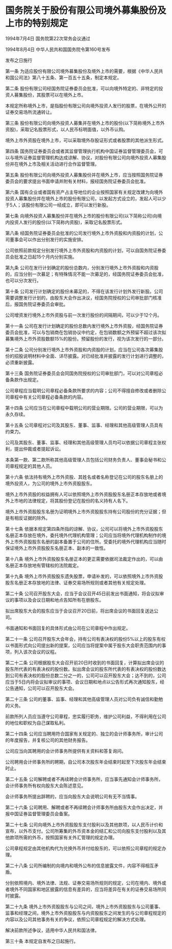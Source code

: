 # 国务院关于股份有限公司境外募集股份及上市的特别规定

1994年7月4日 国务院第22次常务会议通过

1994年8月4日 中华人民共和国国务院令第160号发布

发布之日施行

<!-- INFO END -->

第一条 为适应股份有限公司境外募集股份及境外上市的需要，根据《中华人民共和国公司法》第八十五条、第一百五十五条，制定本规定。

第二条 股份有限公司经国务院证券委员会批准，可以向境外特定的、非特定的投资人募集股份，其股票可以在境外上市。

本规定所称境外上市，是指股份有限公司向境外投资人发行的股票，在境外公开的证券交易场所流通转让。

第三条 股份有限公司向境外投资人募集并在境外上市的股份(以下简称境外上市外资股)，采取记名股票形式，以人民币标明面值，以外币认购。

境外上市外资股在境外上市，可以采取境外存股证形式或者股票的其他派生形式。

第四条 国务院证券委员会或者其监督管理执行机构中国证券监督管理委员会，可以与境外证券监督管理机构达成谅解、协议，对股份有限公司向境外投资人募集股份并在境外上市及相关活动进行合作监督管理。

第五条 股份有限公司向境外投资人募集股份并在境外上市，应当按照国务院证券委员会的要求提出书面申请并附有关材料，报经国务院证券委员会批准。

第六条 国有企业或者国有资产占主导地位的企业按照国家有关规定改建为向境外投资人募集股份并在境外上市的股份有限公司，以发起方式设立的，发起人可以少于5人；该股份有限公司一经成立，即可以发行新股。

第七条 向境外投资人募集股份并在境外上市的股份有限公司(以下简称公司)向境内投资人发行的股份(以下简称内资股)，采取记名股票形式。

第八条 经国务院证券委员会批准的公司发行境外上市外资股和内资股的计划，公司董事会可以作出分别发行的实施安排。

公司依照前款规定分别发行境外上市外资股和内资股的计划，可以自国务院证券委员会批准之日起15个月内分别实施。

第九条 公司在发行计划确定的股份总数内，分别发行境外上市外资股和内资股的，应当分别一次募足；有特殊情况不能一次募足的，经国务院证券委员会批准，也可以分次发行。

第十条 公司发行计划确定的股份未募足的，不得在该发行计划外发行新股。公司需要调整发行计划的，由股东大会作出决议，经国务院授权的公司审批部门核准后，报国务院证券委员会审批。

公司增资发行境外上市外资股与前一次发行股份的间隔期间，可以少于12个月。

第十一条 公司在发行计划确定的股份总数内发行境外上市外资股，经国务院证券委员会批准，可以与包销商在包销协议中约定，在包销数额之外预留不超过该次拟募集境外上市外资股数额15%的股份。预留股份的发行，视为该次发行的一部分。

第十二条 公司分别发行境外上市外资股和内资股的计划，应当在公司各次募集股份的招股说明材料中全面、详尽披露。对已经批准并披露的发行计划进行调整的，必须重新披露。

第十三条 国务院证券委员会会同国务院授权的公司审批部门，可以对公司章程必备条款作出规定。

公司章程应当载明公司章程必备条款所要求的内容；公司不得擅自修改或者删除公司章程中有关公司章程必备条款的内容。

第十四条 公司应当在公司章程中载明公司的营业期限。公司的营业期限，可以为永久存续。

第十五条 公司章程对公司及其股东、董事、监事、经理和其他高级管理人员具有约束力。

公司及其股东、董事、监事、经理和其他高级管理人员均可以依据公司章程主张权利，提出仲裁或者提起诉讼。

本条第一款、第二款所称其他高级管理人员包括公司财务负责人、董事会秘书和公司章程规定的其他人员。

第十六条 依法持有境外上市外资股、其姓名或者名称登记在公司的股东名册上的境外投资人，为公司的境外上市外资股股东。

境外上市外资股的权益拥有人可以依照境外上市外资股股东名册正本存放地或者境外上市地的法律规定，将其股份登记在股份的名义持有人名下。

境外上市外资股股东名册为证明境外上市外资股股东持有公司股份的充分证据；但是有相反证据的除外。

第十七条 依据本规定第四条所指的谅解、协议，公司可以将境外上市外资股股东名册正本存放在境外，委托境外代理机构管理；公司应当将境外代理机构制作的境外上市外资股股东名册的副本备置于公司的住所。受委托的境外代理机构应当随时保证境外上市外资股股东名册正本、副本的一致性。

第十八条 境外上市外资股股东名册正本的更正需要依据司法裁定作出的，可以由名册正本存放地有管辖权的法院裁定。

第十九条 境外上市外资股股东遗失股票，申请补发的，可以依照境外上市外资股股东名册正本存放地的法律、证券交易场所规则或者其他有关规定处理。

第二十条 公司召开股东大会，应当于会议召开45日前发出书面通知，将会议拟审议的事项以及会议日期和地点告知所有在册股东。

拟出席股东大会的股东应当于会议召开20日前，将出席会议的书面回复送达公司。

书面通知和书面回复的具体形式由公司在公司章程中作出规定。

第二十一条 公司召开股东大会年会，持有公司有表决权的股份5%以上的股东有权以书面形式向公司提出新的提案，公司应当将提案中属于股东大会职责范围内的事项，列入该次会议的议程。

第二十二条 公司根据股东大会召开前20日时收到的书面回复，计算拟出席会议的股东所代表的有表决权的股份数。拟出席会议的股东所代表的有表决权的股份数达到公司有表决权的股份总数二分之一的，公司可以召开股东大会；达不到的，公司应当于5日内将会议拟审议的事项、会议日期和地点以公告形式再次通知股东，经公告通知，公司可以召开股东大会。

第二十三条 公司的董事、监事、经理和其他高级管理人员对公司负有诚信和勤勉的义务。

前款所列人员应当遵守公司章程，忠实履行职务，维护公司利益，不得利用在公司的地位和职权为自己谋取私利。

第二十四条 公司应当聘用符合国家有关规定的、独立的会计师事务所，审计公司的年度报告，并复核公司的其他财务报告。

公司应当向其聘用的会计师事务所提供有关资料和答复询问。

公司聘用会计师事务所的聘期，自公司本次股东年会结束时起至下次股东年会结束时止。

第二十五条 公司解聘或者不再续聘会计师事务所，应当事先通知会计师事务所，会计师事务所有权向股东大会陈述意见。

会计师事务所提出辞聘的，应当向股东大会说明公司有无不当情事。

第二十六条 公司聘用、解聘或者不再续聘会计师事务所由股东大会作出决定，并报中国证券监督管理委员会备案。

第二十七条 公司向境外上市外资股股东支付股利以及其他款项，以人民币计价和宣布，以外币支付。公司所筹集的外币资本金的结汇和公司向股东支付股利以及其他款项所需的外币，按照国家有关外汇管理的规定办理。

公司章程规定由其他机构代为兑换外币并付给股东的，可以依照公司章程的规定办理。

第二十八条 公司所编制的向境内和境外公布的信息披露文件，内容不得相互矛盾。

分别依照境内、境外法律、法规、证券交易场所规则的规定，公司在境内、境外或者境外不同国家和地区披露的信息有差异的，应当将差异在有关的证券交易场所同时披露。

第二十九条 境外上市外资股股东与公司之间，境外上市外资股股东与公司董事、监事和经理之间，境外上市外资股股东与内资股股东之间发生的与公司章程规定的内容以及公司其他事务有关的争议，依照公司章程规定的解决方式处理。

解决前款所述争议，适用中华人民共和国法律。

第三十条 本规定自发布之日起施行。